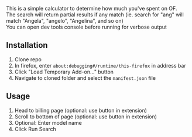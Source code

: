 This is a simple calculator to determine how much you've spent on OF.  
The search will return partial results if any match (ie. search for "ang" will match "Angela", "angelo", "Angelina", and so on)  
You can open dev tools console before running for verbose output

## Installation
1. Clone repo
2. In firefox, enter `about:debugging#/runtime/this-firefox` in address bar
3. Click "Load Temporary Add-on..." button
4. Navigate to cloned folder and select the `manifest.json` file

## Usage
1. Head to billing page (optional: use button in extension)
2. Scroll to bottom of page (optional: use button in extension)
3. Optional: Enter model name
4. Click Run Search